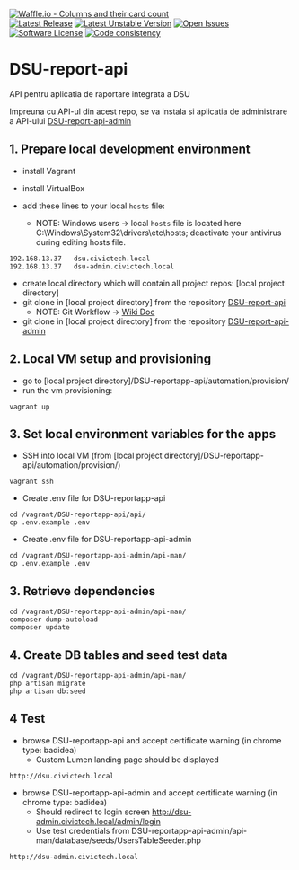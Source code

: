[![Waffle.io - Columns and their card count](https://badge.waffle.io/civictechro/DSU-reportapp-api.svg?columns=all)](https://waffle.io/civictechro/DSU-reportapp-api)  
[![Latest Release](https://img.shields.io/github/release/civictechro/DSU-reportapp-api.svg?format=flat-square)](https://github.com/civictechro/DSU-reportapp-api/releases/latest)
[![Latest Unstable Version](https://img.shields.io/badge/unstable-0.1.3-orange.svg?format=flat-square)](https://github.com/civictechro/DSU-reportapp-api/releases/tag/version/0.1.3)
[![Open Issues](https://img.shields.io/github/issues/civictechro/DSU-reportapp-api.svg?format=flat-square)](https://github.com/civictechro/DSU-reportapp-api/issues)
[![Software License](https://img.shields.io/github/license/civictechro/DSU-reportapp-api.svg?style=flat-square)](https://github.com/civictechro/DSU-reportapp-api/blob/master/LICENSE)
[![Code consistency](http://squizlabs.github.io/PHP_CodeSniffer/analysis/squizlabs/PHP_CodeSniffer/grade.svg)](https://squizlabs.github.io/PHP_CodeSniffer/analysis/civictechro/DSU-reportapp-api/)

# DSU-report-api
API pentru aplicatia de raportare integrata a DSU

Impreuna cu API-ul din acest repo, se va instala si aplicatia de administrare a API-ului [DSU-report-api-admin](https://github.com/civictechro/DSU-reportapp-api-admin)

## 1. Prepare local development environment
- install Vagrant
- install VirtualBox

- add these lines to your local `hosts` file: 
  - NOTE: Windows users -> local `hosts` file is located here C:\Windows\System32\drivers\etc\hosts; deactivate your antivirus during editing hosts file.
```
192.168.13.37   dsu.civictech.local
192.168.13.37   dsu-admin.civictech.local
```
- create local directory which will contain all project repos: [local project directory]
- git clone in [local project directory] from the repository [DSU-report-api](https://github.com/civictechro/DSU-reportapp-api)
    - NOTE: Git Workflow -> [Wiki Doc](https://github.com/civictechro/DSU-reportapp-api/wiki/Git-Workflow)
- git clone in [local project directory] from the repository [DSU-report-api-admin](https://github.com/civictechro/DSU-reportapp-api-admin)

## 2. Local VM setup and provisioning
- go to [local project directory]/DSU-reportapp-api/automation/provision/ 
- run the vm provisioning:
```
vagrant up
```

## 3. Set local environment variables for the apps
- SSH into local VM (from [local project directory]/DSU-reportapp-api/automation/provision/)
```
vagrant ssh
```
- Create .env file for DSU-reportapp-api
```
cd /vagrant/DSU-reportapp-api/api/
cp .env.example .env
```
- Create .env file for DSU-reportapp-api-admin
```
cd /vagrant/DSU-reportapp-api-admin/api-man/
cp .env.example .env
```

## 3. Retrieve dependencies
```
cd /vagrant/DSU-reportapp-api-admin/api-man/
composer dump-autoload
composer update
```

## 4. Create DB tables and seed test data
```
cd /vagrant/DSU-reportapp-api-admin/api-man/
php artisan migrate
php artisan db:seed
```

## 4 Test
- browse DSU-reportapp-api and accept certificate warning (in chrome type: badidea)
  - Custom Lumen landing page should be displayed
```
http://dsu.civictech.local
```

- browse DSU-reportapp-api-admin and accept certificate warning (in chrome type: badidea)
  - Should redirect to login screen http://dsu-admin.civictech.local/admin/login
  - Use test credentials from DSU-reportapp-api-admin/api-man/database/seeds/UsersTableSeeder.php
```
http://dsu-admin.civictech.local
```
